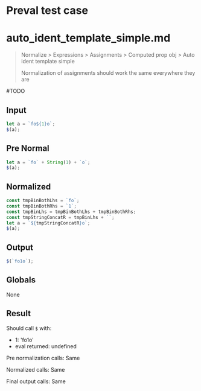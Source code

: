 # Preval test case

# auto_ident_template_simple.md

> Normalize > Expressions > Assignments > Computed prop obj > Auto ident template simple
>
> Normalization of assignments should work the same everywhere they are

#TODO

## Input

`````js filename=intro
let a = `fo${1}o`;
$(a);
`````

## Pre Normal

`````js filename=intro
let a = `fo` + String(1) + `o`;
$(a);
`````

## Normalized

`````js filename=intro
const tmpBinBothLhs = `fo`;
const tmpBinBothRhs = `1`;
const tmpBinLhs = tmpBinBothLhs + tmpBinBothRhs;
const tmpStringConcatR = tmpBinLhs + ``;
let a = `${tmpStringConcatR}o`;
$(a);
`````

## Output

`````js filename=intro
$(`fo1o`);
`````

## Globals

None

## Result

Should call `$` with:
 - 1: 'fo1o'
 - eval returned: undefined

Pre normalization calls: Same

Normalized calls: Same

Final output calls: Same
